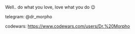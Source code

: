 Well.. do what you love, love what you do 😉

telegram: @dr_morpho

codewars: https://www.codewars.com/users/Dr.%20Morpho
